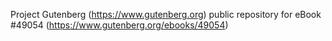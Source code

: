 Project Gutenberg (https://www.gutenberg.org) public repository for eBook #49054 (https://www.gutenberg.org/ebooks/49054)
